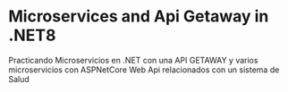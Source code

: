 # Microservices and Api Getaway in .NET8
Practicando Microservicios en .NET con una API GETAWAY y varios microservicios con ASPNetCore Web Api relacionados con un sistema de Salud
